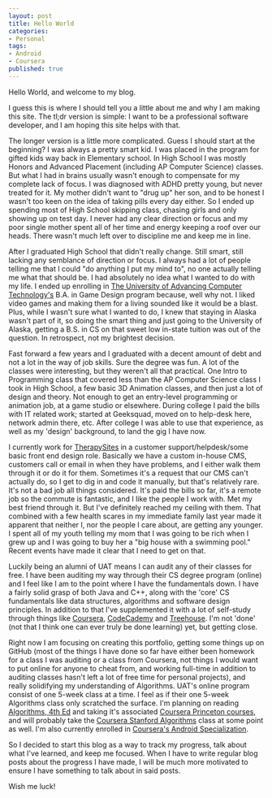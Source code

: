 ```yaml
---
layout: post
title: Hello World
categories:
- Personal
tags:
- Android
- Coursera
published: true
---
```


Hello World, and welcome to my blog.

I guess this is where I should tell you a little about me and why I am making this site. The tl;dr version is simple:
I want to be a professional software developer, and I am hoping this site helps with that.

The longer version is a little more complicated. Guess I should start at the beginning? I was always a pretty smart kid. I was placed in the program for gifted kids way back in Elementary school. In High School I was mostly Honors and Advanced Placement (including AP Computer Science) classes. But what I had in brains usually wasn't enough to compensate for my complete lack of focus. I was diagnosed with ADHD pretty young, but never treated for it. My mother didn't want to "drug up" her son, and to be honest I wasn't too keen on the idea of taking pills every day either. So I ended up spending most of High School skipping class, chasing girls and only showing up on test day. I never had any clear direction or focus and my poor single mother spent all of her time and energy keeping a roof over our heads. There wasn't much left over to discipline me and keep me in line.

After I graduated High School that didn't really change. Still smart, still lacking any semblance of direction or focus. I always had a lot of people telling me that I could "do anything I put my mind to", no one actually telling me what that should be. I had absolutely no idea what I wanted to do with my life. I ended up enrolling in <a href="http://www.uat.edu" target="_blank">The University of Advancing Computer Technology's</a> B.A. in Game Design program because, well why not. I liked video games and making them for a living sounded like it would be a blast. Plus, while I wasn't sure what I wanted to do, I knew that staying in Alaska wasn't part of it, so doing the smart thing and just going to the University of Alaska, getting a B.S. in CS on that sweet low in-state tuition was out of the question. In retrospect, not my brightest decision.

Fast forward a few years and I graduated with a decent amount of debt and not a lot in the way of job skills. Sure the degree was fun. A lot of the classes were interesting, but they weren't all that practical. One Intro to Programming class that covered less than the AP Computer Science class I took in High School, a few basic 3D Animation classes, and then just a lot of design and theory. Not enough to get an entry-level programming or animation job, at a game studio or elsewhere. During college I paid the bills with IT related work; started at Geeksquad, moved on to help-desk here, network admin there, etc. After college I was able to use that experience, as well as my 'design' background, to land the gig I have now.

I currently work for <a href="http://www.therapysites.com" target="_blank">TherapySites</a> in a customer support/helpdesk/some basic front end design role. Basically we have a custom in-house CMS, customers call or email in when they have problems, and I either walk them through it or do it for them. Sometimes it's a request that our CMS can't actually do, so I get to dig in and code it manually, but that's relatively rare. It's not a bad job all things considered. It's paid the bills so far, it's a remote job so the commute is fantastic, and I like the people I work with. Met my best friend through it. But I've definitely reached my ceiling with them. That combined with a few health scares in my immediate family last year made it apparent that neither I, nor the people I care about, are getting any younger. I spent all of my youth telling my mom that I was going to be rich when I grew up and I was going to buy her a "big house with a swimming pool." Recent events have made it clear that I need to get on that.

Luckily being an alumni of UAT means I can audit any of their classes for free. I have been auditing my way through their CS degree program (online) and I feel like I am to the point where I have the fundamentals down. I have a fairly solid grasp of both Java and C++, along with the 'core' CS fundamentals like data structures, algorithms and software design principles. In addition to that I've supplemented it with a lot of self-study through things like <a href="https://www.coursera.org/user/i/ec884b97ea554d0daaf69cc61ebaa98d" target="_blank">Coursera</a>, <a href="http://www.codecademy.com/pyCoder84523" target="_blank">CodeCademy</a> and <a href="http://teamtreehouse.com/taylorhuston" target="_blank">Treehouse</a>. I'm not 'done' (not that I think one can ever truly be done learning) yet, but getting close.

Right now I am focusing on creating this portfolio, getting some things up on GitHub (most of the things I have done so far have either been homework for a class I was auditing or a class from Coursera, not things I would want to put online for anyone to cheat from, and working full-time in addition to auditing classes hasn't left a lot of free time for personal projects), and really solidifying my understanding of Algorithms. UAT's online program consist of one 5-week class at a time. I feel as if their one 5-week Algorithms class only scratched the surface. I'm planning on reading <a href="http://algs4.cs.princeton.edu/home/" target="_blank">Algorithms, 4th Ed</a> and taking it's associated <a href="https://www.coursera.org/course/algs4partI" target="_blank">Coursera Princeton courses</a>, and will probably take the <a href="https://www.coursera.org/course/algo" target="_blank">Coursera Stanford Algorithms</a> class at some point as well. I'm also currently enrolled in <a href="https://www.coursera.org/specialization/mobilecloudcomputing2/36?" target="_blank">Coursera's Android Specialization</a>.

So I decided to start this blog as a way to track my progress, talk about what I've learned, and keep me focused. When I have to write regular blog posts about the progress I have made, I will be much more motivated to ensure I have something to talk about in said posts.

Wish me luck!
